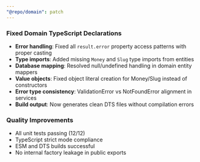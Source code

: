 ```yaml
---
"@repo/domain": patch
---
```


### Fixed Domain TypeScript Declarations

- **Error handling**: Fixed all `result.error` property access patterns with proper casting
- **Type imports**: Added missing `Money` and `Slug` type imports from entities
- **Database mapping**: Resolved null/undefined handling in domain entity mappers
- **Value objects**: Fixed object literal creation for Money/Slug instead of constructors
- **Error type consistency**: ValidationError vs NotFoundError alignment in services
- **Build output**: Now generates clean DTS files without compilation errors

### Quality Improvements
- All unit tests passing (12/12)
- TypeScript strict mode compliance
- ESM and DTS builds successful
- No internal factory leakage in public exports
